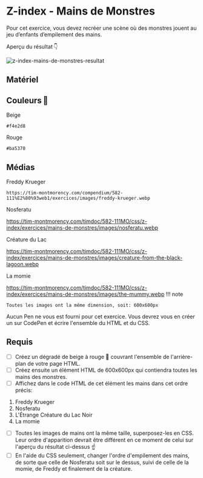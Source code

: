 # Z-index - Mains de Monstres
Pour cet exercice, vous devez recréer une scène où des monstres jouent au jeu d’enfants d’empilement des mains.

Aperçu du résultat 👇

![z-index-mains-de-monstres-resultat](https://github.com/user-attachments/assets/ec0e8ead-a578-43cd-9652-43569eabb762)

## Matériel

## Couleurs 🎨
Beige
  ```
#f4e2d8
```

Rouge
```
#ba5370
```

## Médias
 
Freddy Krueger

```
https://tim-montmorency.com/compendium/582-111%E2%80%93web1/exercices/images/freddy-krueger.webp
```
 
Nosferatu

https://tim-montmorency.com/timdoc/582-111MO/css/z-index/exercices/mains-de-monstres/images/nosferatu.webp
 
Créature du Lac

https://tim-montmorency.com/timdoc/582-111MO/css/z-index/exercices/mains-de-monstres/images/creature-from-the-black-lagoon.webp
 
La momie

https://tim-montmorency.com/timdoc/582-111MO/css/z-index/exercices/mains-de-monstres/images/the-mummy.webp
!!! note

    Toutes les images ont la même dimension, soit: 600x600px
Aucun Pen ne vous est fourni pour cet exercice. Vous devrez vous en créer un sur CodePen et écrire l'ensemble du HTML et du CSS.

## Requis
* [ ] Créez un dégradé de beige à rouge 🔴 couvrant l'ensemble de l'arrière-plan de votre page HTML.
* [ ] Créez ensuite un élément HTML de 600x600px qui contiendra toutes les mains des monstres.
* [ ] Affichez dans le code HTML de cet élément les mains dans cet ordre précis:
1. Freddy Krueger
2. Nosferatu
3. L'Étrange Créature du Lac Noir
4. La momie
* [ ] Toutes les images de mains ont la même taille, superposez-les en CSS. Leur ordre d'apparition devrait être différent en ce moment de celui sur l'aperçu du résultat ci-dessus ☝️
* [ ] En l'aide du CSS seulement, changer l'ordre d'empilement des mains, de sorte que celle de Nosferatu soit sur le dessus, suivi de celle de la momie, de Freddy et finalement de la créature.
